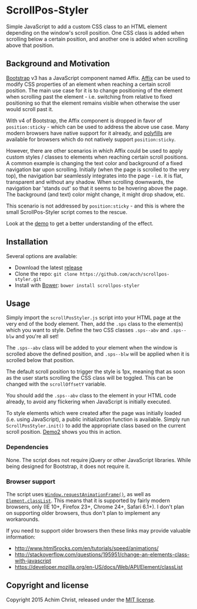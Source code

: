 # ScrollPos-Styler

Simple JavaScript to add a custom CSS class to an HTML element depending on the window's scroll position. One CSS class is added when scrolling below a certain position, and another one is added when scrolling above that position.

## Background and Motivation

[Bootstrap](http://getbootstrap.com) v3 has a JavaScript component named Affix. [Affix](http://getbootstrap.com/javascript/#affix) can be used to modify CSS properties of an element when reaching a certain scroll position. The main use case for it is to change positioning of the element when scrolling past the element - i.e. switching from relative to fixed positioning so that the element remains visible when otherwise the user would scroll past it.

With v4 of Bootstrap, the Affix component is dropped in favor of `position:sticky` - which can be used to address the above use case. Many modern browsers have native support for it already, and [polyfills](http://html5please.com/#sticky) are available for browsers which do not natively support `position:sticky`.

However, there are other scenarios in which Affix could be used to apply custom styles / classes to elements when reaching certain scroll positions. A common example is changing the text color and background of a fixed navigation bar upon scrolling. Initially (when the page is scrolled to the very top), the navigation bar seamlessly integrates into the page - i.e. it is flat, transparent and without any shadow. When scrolling downwards, the navigation bar 'stands out' so that it seems to be hovering above the page. The background (and text) color might change, it might drop shadow, etc.

This scenario is not addressed by `position:sticky` - and this is where the small ScrollPos-Styler script comes to the rescue.

Look at the [demo](http://acch.github.io/scrollpos-styler/demo/demo.html) to get a better understanding of the effect.

## Installation

Several options are available:

- Download the latest [release](https://github.com/acch/scrollpos-styler/releases/latest)
- Clone the repo: `git clone https://github.com/acch/scrollpos-styler.git`
- Install with [Bower](http://bower.io/): `bower install scrollpos-styler`

## Usage

Simply import the `scrollPosStyler.js` script into your HTML page at the very end of the body element. Then, add the `.sps` class to the element(s) which you want to style. Define the two CSS classes `.sps--abv` and `.sps--blw` and you're all set!

The `.sps--abv` class will be added to your element when the window is scrolled above the defined position, and `.sps--blw` will be applied when it is scrolled below that position.

The default scroll position to trigger the style is 1px, meaning that as soon as the user starts scrolling the CSS class will be toggled. This can be changed with the `scrollOffsetY` variable.

You should add the `.sps--abv` class to the element in your HTML code already, to avoid any flickering when JavaScript is initially executed.

To style elements which were created after the page was initially loaded (i.e. using JavaScript), a public initialization function is available. Simply run `ScrollPosStyler.init()` to add the appropriate class based on the current scroll position. [Demo2](http://acch.github.io/scrollpos-styler/demo/demo2.html) shows you this in action.

### Dependencies

None. The script does not require jQuery or other JavaScript libraries. While being designed for Bootstrap, it does not require it.

### Browser support

The script uses [`Window.requestAnimationFrame()`](https://developer.mozilla.org/en-US/docs/Web/API/window/requestAnimationFrame), as well as [`Element.classList`](https://developer.mozilla.org/en-US/docs/Web/API/Element/classList). This means that it is supported by fairly modern browsers, only (IE 10+, Firefox 23+, Chrome 24+, Safari 6.1+). I don't plan on supporting older browsers, thus don't plan to implement any workarounds.

If you need to support older browsers then these links may provide valuable information:
- http://www.html5rocks.com/en/tutorials/speed/animations/
- http://stackoverflow.com/questions/195951/change-an-elements-class-with-javascript
- https://developer.mozilla.org/en-US/docs/Web/API/Element/classList

## Copyright and license

Copyright 2015 Achim Christ, released under the [MIT license](LICENSE).
